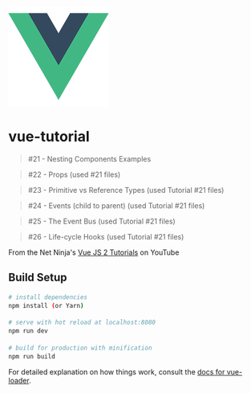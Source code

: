 ![Logo of the project](./../img/vue_logo.png)

# vue-tutorial

>#21 - Nesting Components Examples

>#22 - Props (used #21 files)

>#23 - Primitive vs Reference Types (used Tutorial #21 files)

>#24 - Events (child to parent) (used Tutorial #21 files)

>#25 - The Event Bus (used Tutorial #21 files)

>#26 - Life-cycle Hooks (used Tutorial #21 files)

From the Net Ninja's [Vue JS 2 Tutorials](https://www.youtube.com/playlist?list=PL4cUxeGkcC9gQcYgjhBoeQH7wiAyZNrYa) on YouTube

## Build Setup

``` bash
# install dependencies
npm install (or Yarn)

# serve with hot reload at localhost:8080
npm run dev

# build for production with minification
npm run build
```

For detailed explanation on how things work, consult the [docs for vue-loader](http://vuejs.github.io/vue-loader).
